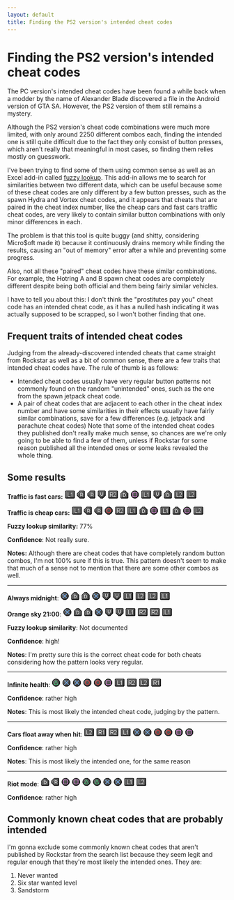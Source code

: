 ```yaml
---
layout: default
title: Finding the PS2 version's intended cheat codes
---
```


# Finding the PS2 version's intended cheat codes
The PC version's intended cheat codes have been found a while back when a modder by the name of Alexander Blade discovered a file in the Android version of GTA SA. However, the PS2 version of them still remains a mystery.

Although the PS2 version's cheat code combinations were much more limited, with only around 2250 different combos each, finding the intended one is still quite difficult due to the fact they only consist of button presses, which aren't really that meaningful in most cases, so finding them relies mostly on guesswork.

I've been trying to find some of them using common sense as well as an Excel add-in called [fuzzy lookup](https://www.microsoft.com/en-us/download/details.aspx?id=15011). This add-in allows me to search for similarities between two different data, which can be useful because some of these cheat codes are only different by a few button presses, such as the spawn Hydra and Vortex cheat codes, and it appears that cheats that are paired in the cheat index number, like the cheap cars and fast cars traffic cheat codes, are very likely to contain similar button combinations with only minor differences in each.

The problem is that this tool is quite buggy (and shitty, considering Micro$oft made it) because it continuously drains memory while finding the results, causing an "out of memory" error after a while and preventing some progress.

Also, not all these "paired" cheat codes have these similar combinations. For example, the Hotring A and B spawn cheat codes are completely different despite being both official and them being fairly similar vehicles.

I have to tell you about this: I don't think the "prostitutes pay you" cheat code has an intended cheat code, as it has a nulled hash indicating it was actually supposed to be scrapped, so I won't bother finding that one.

## Frequent traits of intended cheat codes
Judging from the already-discovered intended cheats that came straight from Rockstar as well as a bit of common sense, there are a few traits that intended cheat codes have. The rule of thumb is as follows:
- Intended cheat codes usually have very regular button patterns not commonly found on the random "unintended" ones, such as the one from the spawn jetpack cheat code.
- A pair of cheat codes that are adjacent to each other in the cheat index number and have some similarities in their effects usually have fairly similar combinations, save for a few differences (e.g. jetpack and parachute cheat codes)
Note that some of the intended cheat codes they published don't really make much sense, so chances are we're only going to be able to find a few of them, unless if Rockstar for some reason published all the intended ones or some leaks revealed the whole thing.

## Some results
**Traffic is fast cars:** ![R1](/images/l1.gif) ![Right](/images/r.gif) ![Right](/images/r.gif) ![Up](/images/u.gif) ![R2](/images/r2.gif) ![Down](/images/d.gif) ![Square](/images/s.gif) ![L1](/images/l1.gif) ![Up](/images/u.gif) ![Down](/images/d.gif) ![L2](/images/l2.gif) ![L2](/images/l2.gif)

**Traffic is cheap cars:** ![R1](/images/l1.gif) ![Right](/images/r.gif) ![Right](/images/r.gif) ![Circle](/images/c.gif) ![R2](/images/r2.gif) ![L1](/images/l1.gif) ![Down](/images/d.gif) ![Square](/images/s.gif) ![L1](/images/l1.gif) ![Down](/images/d.gif) ![Square](/images/s.gif) ![L2](/images/l2.gif)

**Fuzzy lookup similarity:** 77%

**Confidence**: Not really sure.

**Notes:** Although there are cheat codes that have completely random button combos, I'm not 100% sure if this is true. This pattern doesn't seem to make that much of a sense not to mention that there are some other combos as well.

---

**Always midnight**: ![X](/images/x.gif) ![Down](/images/d.gif) ![Down](/images/d.gif) ![X](/images/x.gif) ![Up](/images/u.gif) ![Up](/images/u.gif) ![L1](/images/l1.gif) ![L2](/images/l2.gif) ![L2](/images/l2.gif) ![L1](/images/l1.gif)

**Orange sky 21:00**: ![X](/images/x.gif) ![Down](/images/d.gif) ![Down](/images/d.gif) ![X](/images/x.gif) ![Up](/images/u.gif) ![Up](/images/u.gif) ![L1](/images/l1.gif) ![R2](/images/r2.gif) ![R2](/images/r2.gif) ![L1](/images/l1.gif)

**Fuzzy lookup similarity**: Not documented

**Confidence**: high!

**Notes**: I'm pretty sure this is the correct cheat code for both cheats considering how the pattern looks very regular.

---

**Infinite health**: ![Triangle](/images/t.gif) ![X](/images/x.gif) ![X](/images/x.gif) ![Circle](/images/c.gif) ![Circle](/images/c.gif) ![Square](/images/s.gif) ![L1](/images/l1.gif) ![R2](/images/r2.gif) ![L2](/images/l2.gif) ![R1](/images/r1.gif)

**Confidence**: rather high

**Notes**: This is most likely the intended cheat code, judging by the pattern.

---

**Cars float away when hit**: ![L2](/images/l2.gif) ![R1](/images/r1.gif) ![R2](/images/r2.gif) ![L1](/images/l1.gif) ![X](/images/x.gif) ![X](/images/x.gif) ![Circle](/images/c.gif) ![Circle](/images/c.gif) ![Square](/images/s.gif) ![Square](/images/s.gif)

**Confidence**: rather high

**Notes**: This is most likely the intended one, for the same reason

---

**Riot mode**: ![Down](/images/d.gif) ![Right](/images/r.gif) ![Square](/images/s.gif) ![Square](/images/s.gif) ![Triangle](/images/t.gif) ![Triangle](/images/t.gif) ![X](/images/x.gif) ![X](/images/x.gif) ![L1](/images/l1.gif) ![L2](/images/l2.gif)

**Confidence**: rather high

## Commonly known cheat codes that are probably intended
I'm gonna exclude some commonly known cheat codes that aren't published by Rockstar from the search list because they seem legit and regular enough that they're most likely the intended ones. They are:

1. Never wanted
2. Six star wanted level
3. Sandstorm